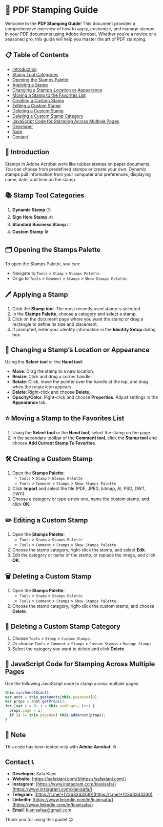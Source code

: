 
# 📄 PDF Stamping Guide

Welcome to the **PDF Stamping Guide**! This document provides a comprehensive overview of how to apply, customize, and manage stamps in your PDF documents using Adobe Acrobat. Whether you're a novice or a seasoned pro, this guide will help you master the art of PDF stamping. 

## 📋 Table of Contents

- [Introduction](#introduction)
- [Stamp Tool Categories](#stamp-tool-categories)
- [Opening the Stamps Palette](#opening-the-stamps-palette)
- [Applying a Stamp](#applying-a-stamp)
- [Changing a Stamp’s Location or Appearance](#changing-a-stamps-location-or-appearance)
- [Moving a Stamp to the Favorites List](#moving-a-stamp-to-the-favorites-list)
- [Creating a Custom Stamp](#creating-a-custom-stamp)
- [Editing a Custom Stamp](#editing-a-custom-stamp)
- [Deleting a Custom Stamp](#deleting-a-custom-stamp)
- [Deleting a Custom Stamp Category](#deleting-a-custom-stamp-category)
- [JavaScript Code for Stamping Across Multiple Pages](#javascript-code-for-stamping-across-multiple-pages)
- [Developer](#developer)
- [Note](#note)
- [Contact](#contact)

## 📝 Introduction

Stamps in Adobe Acrobat work like rubber stamps on paper documents. You can choose from predefined stamps or create your own. Dynamic stamps pull information from your computer and preferences, displaying name, date, and time on the stamp.

## 📚 Stamp Tool Categories

1. **Dynamic Stamp** 🕒
2. **Sign Here Stamp** ✍️
3. **Standard Business Stamp** 📈
4. **Custom Stamp** 🛠️

## 🗂️ Opening the Stamps Palette

To open the Stamps Palette, you can:
- Navigate to `Tools` > `Stamp` > `Stamps Palette`.
- Or go to `Tools` > `Comment` > `Stamps` > `Show Stamps Palette`.

## 🖊️ Applying a Stamp

1. Click the **Stamp tool**. The most recently used stamp is selected.
2. In the **Stamps Palette**, choose a category and select a stamp.
3. Click on the document page where you want the stamp or drag a rectangle to define its size and placement.
4. If prompted, enter your identity information in the **Identity Setup** dialog box.

## 🔄 Changing a Stamp’s Location or Appearance

Using the **Select tool** or the **Hand tool**:
- **Move**: Drag the stamp to a new location.
- **Resize**: Click and drag a corner handle.
- **Rotate**: Click, move the pointer over the handle at the top, and drag when the rotate icon appears.
- **Delete**: Right-click and choose **Delete**.
- **Opacity/Color**: Right-click and choose **Properties**. Adjust settings in the **Appearance** tab.

## ⭐ Moving a Stamp to the Favorites List

1. Using the **Select tool** or the **Hand tool**, select the stamp on the page.
2. In the secondary toolbar of the **Comment tool**, click the **Stamp tool** and choose **Add Current Stamp To Favorites**.

## 🛠️ Creating a Custom Stamp

1. Open the **Stamps Palette**:
   - `Tools` > `Stamp` > `Stamps Palette`
   - `Tools` > `Comment` > `Stamps` > `Show Stamps Palette`
2. Click **Import** and select the file (PDF, JPEG, bitmap, AI, PSD, DWT, DWG).
3. Choose a category or type a new one, name the custom stamp, and click **OK**.

## ✏️ Editing a Custom Stamp

1. Open the **Stamps Palette**:
   - `Tools` > `Stamp` > `Stamps Palette`
   - `Tools` > `Comment` > `Stamps` > `Show Stamps Palette`
2. Choose the stamp category, right-click the stamp, and select **Edit**.
3. Edit the category or name of the stamp, or replace the image, and click **OK**.

## 🗑️ Deleting a Custom Stamp

1. Open the **Stamps Palette**:
   - `Tools` > `Stamp` > `Stamps Palette`
   - `Tools` > `Comment` > `Stamps` > `Show Stamps Palette`
2. Choose the stamp category, right-click the custom stamp, and choose **Delete**.

## 🚮 Deleting a Custom Stamp Category

1. Choose `Tools` > `Stamp` > `Custom Stamps`.
2. Or choose `Tools` > `Comment` > `Stamps` > `Custom Stamps` > `Manage Stamps`.
3. Select the category you want to delete and click **Delete**.

## 🔧 JavaScript Code for Stamping Across Multiple Pages

Use the following JavaScript code to stamp across multiple pages:

```javascript
this.syncAnnotScan();
var annt = this.getAnnots(this.pageNum)[0];
var props = annt.getProps();
for (var i = 0; i < this.numPages; i++) {
  props.page = i;
  if (i != this.pageNum) this.addAnnot(props);
}
```



## 📝 Note
This code has been tested only with **Adobe Acrobat**. ⚙️

## Contact 📞

- **Developer**: Safa Kiani
- **Website**: [https://safakiani.com/](https://safakiani.com/)
- **Instagram**: [https://www.instagram.com/kianisafa/](https://www.instagram.com/kianisafa/)
- **Telegram**: [https://t.me/+12363343330](https://t.me/+12363343330)
- **LinkedIn**: [https://www.linkedin.com/in/kianisafa/](https://www.linkedin.com/in/kianisafa/)
- **Email**: [kianisafaa@gmail.com](mailto:kianisafaa@gmail.com)


Thank you for using this guide! 😊
